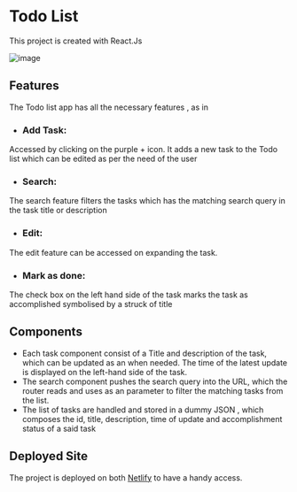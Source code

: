 # Todo List

This project is created with React.Js


![image](https://github.com/user-attachments/assets/6fab16c5-2e02-40c8-99b8-5b28c54aed6e)


## Features

   The Todo list app has all the necessary features , as in

* ###  Add Task:
Accessed by clicking on the purple + icon. It adds a new task to the Todo list which can be edited as per the need of the user
* ###  Search:
The search feature filters the tasks which has the matching search query in the task title or description
* ###  Edit:
The edit feature can be accessed on expanding the task.
* ###  Mark as done:
The check box on the left hand side of the task marks the task as accomplished symbolised by a struck of title


## Components
* Each task component consist of a Title and description of the task, which can be updated as an when needed. The time of the latest update is displayed on the left-hand side of the task.
* The search component pushes the search query into the URL, which the router reads and uses as an parameter to filter the matching tasks from the list.
* The list of tasks are handled and stored in a dummy JSON , which composes the id, title, description, time of update and accomplishment status of a said task


## Deployed Site
The project is deployed on both [Netlify](https://sanjaytodo-list.netlify.app/) to have a handy access.


